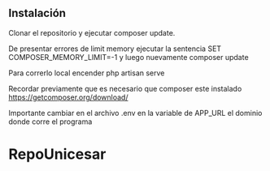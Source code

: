 
## Instalación
Clonar el repositorio y ejecutar composer update.

De presentar errores de limit memory ejecutar la sentencia SET COMPOSER_MEMORY_LIMIT=-1 y luego nuevamente composer update

Para correrlo local encender php artisan serve

Recordar previamente que es necesario que composer este instalado https://getcomposer.org/download/

Importante cambiar en el archivo .env  en la variable de APP_URL el dominio donde corre el programa
# RepoUnicesar
